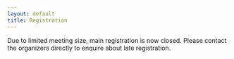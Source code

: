 ```yaml
---
layout: default
title: Registration
---
```

Due to limited meeting size, main registration is now closed. Please contact the organizers directly to enquire about late registration.
